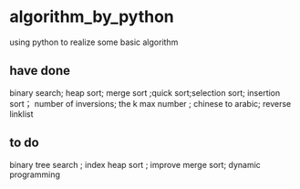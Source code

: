 # algorithm_by_python
using python to realize some basic algorithm
## have done
binary search; heap sort; merge sort ;quick sort;selection sort; insertion sort； number of inversions; 
the k max number ; chinese to arabic; reverse linklist
## to do
binary tree search ; index heap sort ; improve merge sort;
dynamic programming
